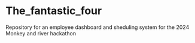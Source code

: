 # The_fantastic_four
Repository for an employee dashboard and sheduling system for the 2024 Monkey and river hackathon
